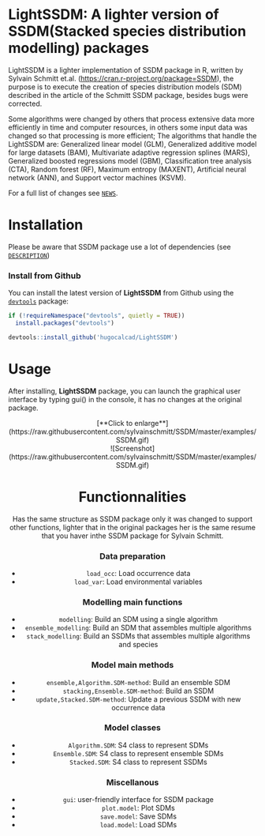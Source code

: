 LightSSDM: A lighter version of SSDM(Stacked species distribution modelling) packages
================

LightSSDM is a lighter implementation of SSDM package in R, written by Sylvain Schmitt et.al. (https://cran.r-project.org/package=SSDM), the purpose is to execute the creation of species distribution models (SDM) described in the article of the Schmitt SSDM package, besides bugs were corrected.

Some algorithms were changed by others that process extensive data more efficiently in time and computer resources, in others some input data was changed so that processing is more efficient; The algorithms that handle the LightSSDM are: Generalized linear model (GLM), Generalized additive model for large datasets (BAM), Multivariate adaptive regression splines (MARS), Generalized boosted regressions model (GBM), Classification tree analysis (CTA), Random forest (RF), Maximum entropy (MAXENT), Artificial neural network (ANN), and Support vector machines (KSVM).

For a full list of changes see [`NEWS`](./NEWS.md).

# Installation

Please be aware that SSDM package use a lot of dependencies (see [`DESCRIPTION`](./DESCRIPTION))

### Install from Github

You can install the latest version of **LightSSDM** from Github using the [`devtools`](https://github.com/hadley/devtools) package:

```r
if (!requireNamespace("devtools", quietly = TRUE))
  install.packages("devtools")

devtools::install_github('hugocalcad/LightSSDM')
```

# Usage

After installing, **LightSSDM** package, you can launch the graphical user interface by typing gui() in the console, it has no changes at the original package.

<center>
[**Click to enlarge**](https://raw.githubusercontent.com/sylvainschmitt/SSDM/master/examples/SSDM.gif)<center>
![Screenshot](https://raw.githubusercontent.com/sylvainschmitt/SSDM/master/examples/SSDM.gif)

# Functionnalities

Has the same structure as SSDM package only it was changed to support other functions, lighter that in the original packages her is the same resume that you haver inthe SSDM package for Sylvain Schmitt.

### Data preparation

* `load_occ`: Load occurrence data
* `load_var`: Load environmental variables

### Modelling main functions

* `modelling`: Build an SDM using a single algorithm
* `ensemble_modelling`: Build an SDM that assembles multiple algorithms
* `stack_modelling`: Build an SSDMs that assembles multiple algorithms and species

### Model main methods

* `ensemble,Algorithm.SDM-method`: Build an ensemble SDM
* `stacking,Ensemble.SDM-method`: Build an SSDM
* `update,Stacked.SDM-method`: Update a previous SSDM with new occurrence data

### Model classes

* `Algorithm.SDM`: S4 class to represent SDMs
* `Ensemble.SDM`: S4 class to represent ensemble SDMs
* `Stacked.SDM`: S4 class to represent SSDMs

### Miscellanous

* `gui`: user-friendly interface for SSDM package
* `plot.model`: Plot SDMs
* `save.model`: Save SDMs
* `load.model`: Load SDMs
